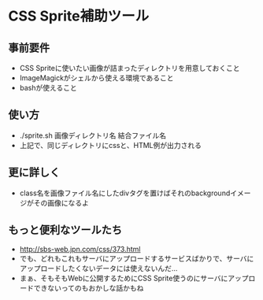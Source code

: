 # CSS Sprite補助ツール

## 事前要件

* CSS Spriteに使いたい画像が詰まったディレクトリを用意しておくこと
* ImageMagickがシェルから使える環境であること
* bashが使えること

## 使い方

* ./sprite.sh 画像ディレクトリ名 結合ファイル名
* 上記で、同じディレクトリにcssと、HTML例が出力される

## 更に詳しく

* class名を画像ファイル名にしたdivタグを置けばそれのbackgroundイメージがその画像になるよ

## もっと便利なツールたち

* http://sbs-web.jpn.com/css/373.html
* でも、どれもこれもサーバにアップロードするサービスばかりで、サーバにアップロードしたくないデータには使えないんだ…
* まぁ、そもそもWebに公開するためにCSS Sprite使うのにサーバにアップロードできないってのもおかしな話かもね
